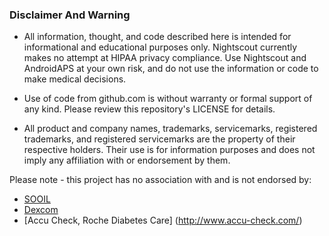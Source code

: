 ### Disclaimer And Warning

* All information, thought, and code described here is intended for informational and educational purposes only. Nightscout currently makes no attempt at HIPAA privacy compliance. Use Nightscout and AndroidAPS at your own risk, and do not use the information or code to make medical decisions.

* Use of code from github.com is without warranty or formal support of any kind. Please review this repository's LICENSE for details.

* All product and company names, trademarks, servicemarks, registered trademarks, and registered servicemarks are the property of their respective holders. Their use is for information purposes and does not imply any affiliation with or endorsement by them.

Please note - this project has no association with and is not endorsed by:

- [SOOIL](http://www.sooil.com/eng/)
- [Dexcom](http://www.dexcom.com/)
- [Accu Check, Roche Diabetes Care] (http://www.accu-check.com/)
